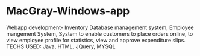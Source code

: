 # MacGray-Windows-app
Webapp development- Inventory Database management system, Employee mangement System, System to enable customers to place orders online, to view employee profile for statistics, view and approve expenditure slips. TECHS USED: Java, HTML, JQuery, MYSQL
